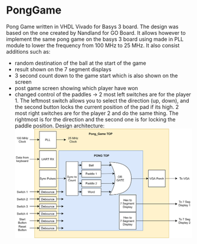 # PongGame
Pong Game written in VHDL Vivado for Basys 3 board. The design was based on the one created by Nandland for GO Board. It allows however to implement the same pong game on the basys 3 board using made in PLL module to lower the frequency from 100 MHz to 25 MHz. It also consist additions such as:
- random destination of the ball at the start of the game
- result shown on the 7 segment displays
- 3 second count down to the game start which is also shown on the screen
- post game screen showing which player have won
- changed control of the paddles -> 2 most left switches are for the player 1. The leftmost switch allows you to select the direction (up, down), and the second button locks the current position of the pad if its high. 2 most right switches are for the player 2 and do the same thing. The rightmost is for the direction and the second one is for locking the paddle position.
Design architecture:
![alt text](https://github.com/Wanils/PongGame/blob/main/Pong_Architecture.drawio.png?raw=true)
